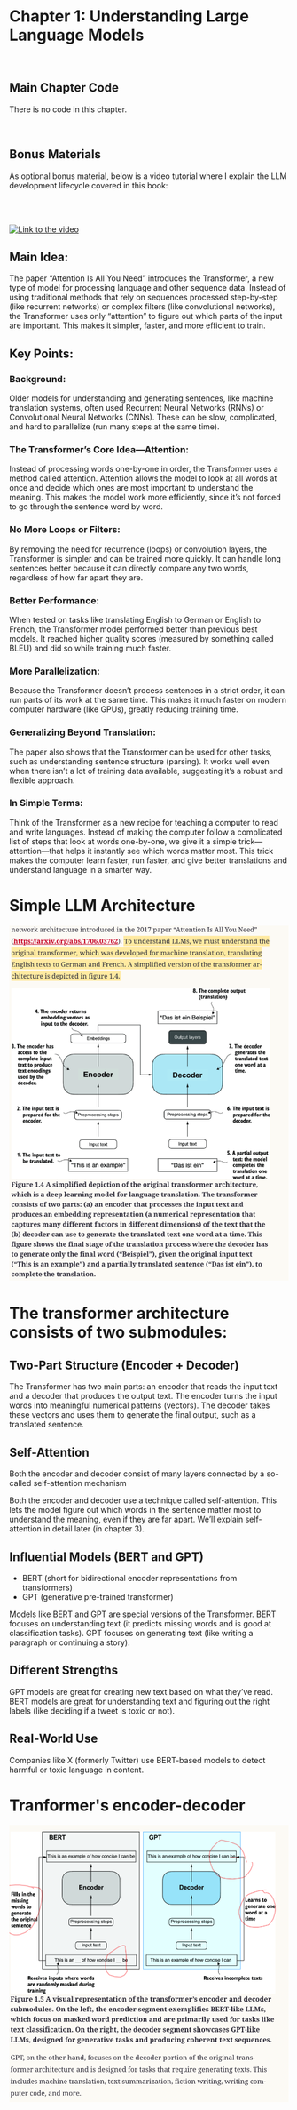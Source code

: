 # Chapter 1: Understanding Large Language Models


&nbsp;
## Main Chapter Code

There is no code in this chapter.


&nbsp;
## Bonus Materials

As optional bonus material, below is a video tutorial where I explain the LLM development lifecycle covered in this book:

<br>
<br>




[![Link to the video](https://img.youtube.com/vi/kPGTx4wcm_w/0.jpg)](https://www.youtube.com/watch?v=kPGTx4wcm_w)




## Main Idea:
The paper “Attention Is All You Need” introduces the Transformer, a new type of model for processing language and other sequence data. Instead of using traditional methods that rely on sequences processed step-by-step (like recurrent networks) or complex filters (like convolutional networks), the Transformer uses only “attention” to figure out which parts of the input are important. This makes it simpler, faster, and more efficient to train.

## Key Points:

### Background:
Older models for understanding and generating sentences, like machine translation systems, often used Recurrent Neural Networks (RNNs) or Convolutional Neural Networks (CNNs). These can be slow, complicated, and hard to parallelize (run many steps at the same time).

### The Transformer’s Core Idea—Attention:
Instead of processing words one-by-one in order, the Transformer uses a method called attention. Attention allows the model to look at all words at once and decide which ones are most important to understand the meaning. This makes the model work more efficiently, since it’s not forced to go through the sentence word by word.

### No More Loops or Filters:
By removing the need for recurrence (loops) or convolution layers, the Transformer is simpler and can be trained more quickly. It can handle long sentences better because it can directly compare any two words, regardless of how far apart they are.

### Better Performance:
When tested on tasks like translating English to German or English to French, the Transformer model performed better than previous best models. It reached higher quality scores (measured by something called BLEU) and did so while training much faster.

### More Parallelization:
Because the Transformer doesn’t process sentences in a strict order, it can run parts of its work at the same time. This makes it much faster on modern computer hardware (like GPUs), greatly reducing training time.

### Generalizing Beyond Translation:
The paper also shows that the Transformer can be used for other tasks, such as understanding sentence structure (parsing). It works well even when there isn’t a lot of training data available, suggesting it’s a robust and flexible approach.

### In Simple Terms:
Think of the Transformer as a new recipe for teaching a computer to read and write languages. Instead of making the computer follow a complicated list of steps that look at words one-by-one, we give it a simple trick—attention—that helps it instantly see which words matter most. This trick makes the computer learn faster, run faster, and give better translations and understand language in a smarter way.


# Simple LLM Architecture
![Simple LLM Image](/Simple%20LLM%20Architecture.png)


# The transformer architecture consists of two submodules:

## Two-Part Structure (Encoder + Decoder)

The Transformer has two main parts: an encoder that reads the input text and a decoder that produces the output text. The encoder turns the input words into meaningful numerical patterns (vectors). The decoder takes these vectors and uses them to generate the final output, such as a translated sentence.

## Self-Attention

Both the encoder and decoder consist of many layers connected by a so-called self-attention mechanism

Both the encoder and decoder use a technique called self-attention. This lets the model figure out which words in the sentence matter most to understand the meaning, even if they are far apart. We’ll explain self-attention in detail later (in chapter 3).

## Influential Models (BERT and GPT)
* BERT (short for bidirectional encoder representations from transformers)
* GPT (generative pre-trained transformer)

Models like BERT and GPT are special versions of the Transformer. BERT focuses on understanding text (it predicts missing words and is good at classification tasks). GPT focuses on generating text (like writing a paragraph or continuing a story).

## Different Strengths

GPT models are great for creating new text based on what they’ve read. BERT models are great for understanding text and figuring out the right labels (like deciding if a tweet is toxic or not).

## Real-World Use

Companies like X (formerly Twitter) use BERT-based models to detect harmful or toxic language in content.

# Tranformer's encoder-decoder
![Image Description](/Tranformer's%20encoder-decoder.png)

